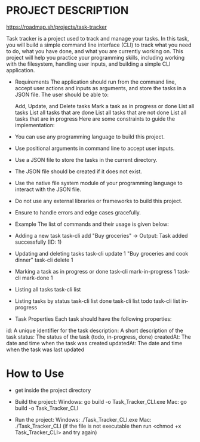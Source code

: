 # PROJECT DESCRIPTION ##

https://roadmap.sh/projects/task-tracker

Task tracker is a project used to track and manage your tasks. In this task, you will build a simple command line interface (CLI) to track what you need to do, what you have done, and what you are currently working on. This project will help you practice your programming skills, including working with the filesystem, handling user inputs, and building a simple CLI application.

- Requirements
The application should run from the command line, accept user actions and inputs as arguments, and store the tasks in a JSON file. The user should be able to:

    Add, Update, and Delete tasks
    Mark a task as in progress or done
    List all tasks
    List all tasks that are done
    List all tasks that are not done
    List all tasks that are in progress
    Here are some constraints to guide the implementation:

- You can use any programming language to build this project.
- Use positional arguments in command line to accept user inputs.
- Use a JSON file to store the tasks in the current directory.
- The JSON file should be created if it does not exist.
- Use the native file system module of your programming language to interact with the JSON file.
- Do not use any external libraries or frameworks to build this project.
- Ensure to handle errors and edge cases gracefully.

* Example
The list of commands and their usage is given below:

* Adding a new task
task-cli add "Buy groceries"
-> Output: Task added successfully (ID: 1)

* Updating and deleting tasks
task-cli update 1 "Buy groceries and cook dinner"
task-cli delete 1

* Marking a task as in progress or done
task-cli mark-in-progress 1
task-cli mark-done 1

* Listing all tasks
task-cli list

* Listing tasks by status
task-cli list done
task-cli list todo
task-cli list in-progress

* Task Properties
Each task should have the following properties:

id: A unique identifier for the task
description: A short description of the task
status: The status of the task (todo, in-progress, done)
createdAt: The date and time when the task was created
updatedAt: The date and time when the task was last updated

# How to Use
* get inside the project directory

* Build the project:
Windows: go build -o Task_Tracker_CLI.exe
Mac: go build -o Task_Tracker_CLI

* Run the project:
Windows: ./Task_Tracker_CLI.exe <command>
Mac: ./Task_Tracker_CLI <command> (if the file is not executable then run <chmod +x Task_Tracker_CLI> and try again)

